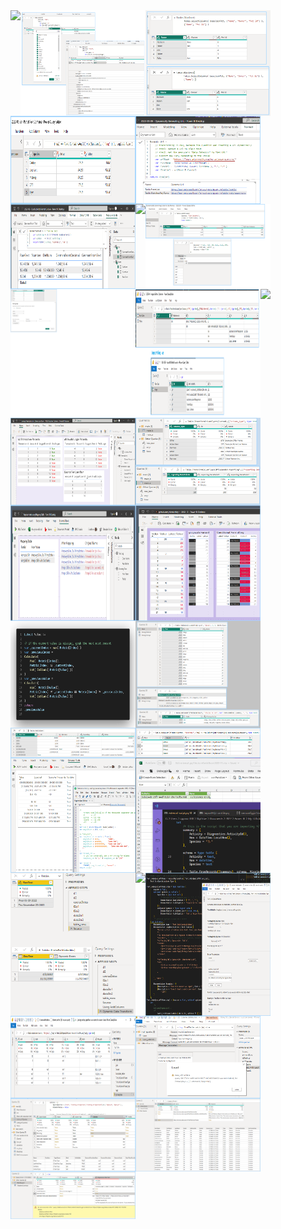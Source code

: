 <style>
.parent {
    display: flex;
    flex-wrap: wrap;
}
img {
    max-width: 200px;
    /* max-height: 200px; */

}
</style>
<div class='parent'><img src="forumQuestions/img/PQ%20Tip%20of%20the%20day%20--%20Extracting%20RelativePath%20from%20url%20in%20Json%20⁞%202023-08-02.png"/>
<img src="Json/img/Parse%20Json%20for%20dsnDiag.png"/>
<img src="forumQuestions/img/PQ%20Tip%20of%20the%20day%20--%20Dimension%20Tables%20using%20Table.Distinct%20⁞%20With%20Column%20Names%20⁞%202023-07-22.png"/>
<img src="forumQuestions/img/2023-06-26%20-%20Partial%20Text%20Contains.png"/>
<img src="forumQuestions/img/2023-06-06%20-%20Dynamically%20Generating%20Urls.png"/>
<img src="forumQuestions/img/2023-03-Dax_Explicitly_Format_Culture.pbix.png"/>
<img src="forumQuestions/img/SecurityCategory%20⇢%20unpivot%20and%20legends.2023.04.png"/>
<img src="Dynamic_Logic/img/Dynamically%20Summing%20Columns%20by%20Names%20-%202023.03.png"/>
<img src="forumQuestions/img/Finding-duplicates-using-groupby-or-table-distinct.png"/>
<img src="forumQuestions/img/2023-03_Import_Shifted_Columns.png"/>
<img src="misc/from_discord/img/discord%20▸%20Switch%20with%20Multiple%20Columns.2023-01.pbix.png"/>
<img src="misc/img/Lookup%20Permissions%20in%20a%20Dimension%20Table%20--%20PQ%20Calculated%20Columns.png"/>
<img src="Json/img/transform%20Json%20-%20extracting%20mixed%20tables.png"/>
<img src="misc/img/Replacements%20using%20Mapping%20Table.png"/>
<img src="misc/from_reddit/img/answering%20discord%20┐⇽%20Fillter%20newest%20NonBlank.%202022-12.png"/>
<img src="misc/from_reddit/img/answering%20discord%20┐⇽%20Fillter%20newest%20NonBlank.%202022-12-daxcode.png"/>
<img src="misc/from_discord/img/multiple%20methods%20of%20getting%20Distinct%20Codes%20per%20year%20┐2022-12.png"/>
<img src="Types/img/Importing%20Numbers%20Using%20Culture%20Parameters.png"/>
<img src="Json/img/filtering-nested-values-without-expanding-json.png"/>
<img src="FormatStrings/img/using%20spaces%20in%20place%20of%20the%20thousands%20separator.png"/>
<img src="Excel/img/edit-external-pq-from-excel.gif"/>
<img src="Types/img/Converting-Multiple-DateFormats-In-One-Column.png"/>
<img src="misc/img/Text.ReplacePartialMatch.mp4"/>
<img src="Types/img/testing-documentation-on-ascribed-type.png"/>
<img src="Types/img/joining-text%20as%20pipes%20from%20auto-coerced-column-values-01.png"/>
<img src="errorHandling/img/UsingStructuredErrors-ValidateQueryIsDistinct.png"/>
<img src="Testing/img/Summarize%20⁞%20Queries%20┐main_query.png"/>
<img src="WebRequests/OData/img/OData%20⁞%20Test%20a%20list%20of%20Queries.png"/>
<img src="WebRequests/img/WebContents%20⁞%20Catch%20uncatchable%20Datasource%20errors┐main_query.png"/></div>
